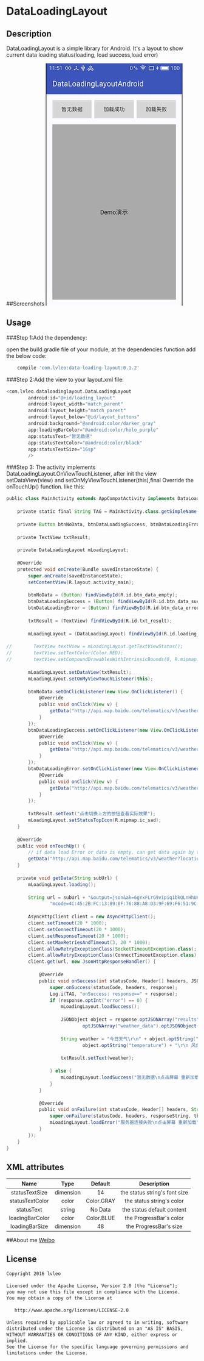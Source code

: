 # DataLoadingLayout
## Description
DataLoadingLayout is a simple library for Android. It's a layout to show current data loading status(loading, load success,load error)

##Screenshots
![](https://github.com/lvleo/DataLoadingLayoutAndroid/blob/master/screen/screen.gif)

## Usage

###Step 1:Add the dependency:

open the build.gradle file of your module, at the dependencies function add the below code:

```groovy
	compile 'com.lvleo:data-loading-layout:0.1.2'
```

###Step 2:Add the view to your layout.xml file:

```groovy
<com.lvleo.dataloadinglayout.DataLoadingLayout
        android:id="@+id/loading_layout"
        android:layout_width="match_parent"
        android:layout_height="match_parent"
        android:layout_below="@id/layout_buttons"
        android:background="@android:color/darker_gray"
        app:loadingBarColor="@android:color/holo_purple"
        app:statusText="暂无数据"
        app:statusTextColor="@android:color/black"
        app:statusTextSize="16sp"
        />
```
###Step 3: The activity implements DataLoadingLayout.OnViewTouchListener, after init the view setDataView(view) and setOnMyViewTouchListener(this),final Override the onTouchUp() function. like this:

```groovy
public class MainActivity extends AppCompatActivity implements DataLoadingLayout.OnViewTouchListener {

    private static final String TAG = MainActivity.class.getSimpleName();

    private Button btnNoData, btnDataLoadingSuccess, btnDataLoadingError;

    private TextView txtResult;

    private DataLoadingLayout mLoadingLayout;

    @Override
    protected void onCreate(Bundle savedInstanceState) {
        super.onCreate(savedInstanceState);
        setContentView(R.layout.activity_main);

        btnNoData = (Button) findViewById(R.id.btn_data_empty);
        btnDataLoadingSuccess = (Button) findViewById(R.id.btn_data_success);
        btnDataLoadingError = (Button) findViewById(R.id.btn_data_error);

        txtResult = (TextView) findViewById(R.id.txt_result);

        mLoadingLayout = (DataLoadingLayout) findViewById(R.id.loading_layout);

//        TextView textView = mLoadingLayout.getTextViewStatus();
//        textView.setTextColor(Color.RED);
//        textView.setCompoundDrawablesWithIntrinsicBounds(0, R.mipmap.ic_sad, 0, 0);

        mLoadingLayout.setDataView(txtResult);
        mLoadingLayout.setOnMyViewTouchListener(this);
        
        btnNoData.setOnClickListener(new View.OnClickListener() {
            @Override
            public void onClick(View v) {
                getData("http://api.map.baidu.com/telematics/v3/weather?location=");
            }
        });
        btnDataLoadingSuccess.setOnClickListener(new View.OnClickListener() {
            @Override
            public void onClick(View v) {
                getData("http://api.map.baidu.com/telematics/v3/weather?location=无锡");
            }
        });
        btnDataLoadingError.setOnClickListener(new View.OnClickListener() {
            @Override
            public void onClick(View v) {
                getData("http://api.map.baidu.com/telematics/v3/weathersssss?location=无锡");
            }
        });

        txtResult.setText("点击切换上方的按钮查看实际效果");
        mLoadingLayout.setStatusTopIcon(R.mipmap.ic_sad);
    }

    @Override
    public void onTouchUp() {
        // if data load Error or data is empty, can get data again by touch the view
        getData("http://api.map.baidu.com/telematics/v3/weather?location=无锡");
    }

    private void getData(String subUrl) {
        mLoadingLayout.loading();

        String url = subUrl + "&output=json&ak=6gYxFLrG9vipiq1bkQLnHhUH&" +
                "mcode=4C:45:2B:FC:13:89:0F:76:88:A8:D3:9F:69:F6:51:9C:BC:F6:9E:65;baidumapsdk.demo";

        AsyncHttpClient client = new AsyncHttpClient();
        client.setTimeout(20 * 1000);
        client.setConnectTimeout(20 * 1000);
        client.setResponseTimeout(20 * 1000);
        client.setMaxRetriesAndTimeout(3, 20 * 1000);
        client.allowRetryExceptionClass(SocketTimeoutException.class);
        client.allowRetryExceptionClass(ConnectTimeoutException.class);
        client.get(url, new JsonHttpResponseHandler() {

            @Override
            public void onSuccess(int statusCode, Header[] headers, JSONObject response) {
                super.onSuccess(statusCode, headers, response);
                Log.i(TAG, "onSuccess: response==" + response);
                if (response.optInt("error") == 0) {
                    mLoadingLayout.loadSuccess();

                    JSONObject object = response.optJSONArray("results").optJSONObject(0).
                            optJSONArray("weather_data").optJSONObject(0);

                    String weather = "今日天气\r\n" + object.optString("date") + "\r\n 温度：" +
                            object.optString("temperature") + "\r\n 风向：" + object.optString("wind");

                    txtResult.setText(weather);

                } else {
                    mLoadingLayout.loadSuccess("暂无数据\n点击屏幕 重新加载 ");
                }
            }

            @Override
            public void onFailure(int statusCode, Header[] headers, String responseString, Throwable throwable) {
                super.onFailure(statusCode, headers, responseString, throwable);
                mLoadingLayout.loadError("服务器连接失败\n点击屏幕 重新加载");
            }
        });
    }
}
```

## XML attributes
| Name | Type | Default | Description |
|:----:|:----:|:-------:|:-----------:|
|statusTextSize|dimension|14|the status string's font size|
|statusTextColor|color|Color.GRAY|the status string's color|
|statusText|string|No Data|the status default content|
|loadingBarColor|color|Color.BLUE|the ProgressBar's color|
|loadingBarSize|dimension|48|the ProgressBar's size|


##About me
[Weibo](http://weibo.com/2265549640)

License
-------

    Copyright 2016 lvleo

    Licensed under the Apache License, Version 2.0 (the "License");
    you may not use this file except in compliance with the License.
    You may obtain a copy of the License at

       http://www.apache.org/licenses/LICENSE-2.0

    Unless required by applicable law or agreed to in writing, software
    distributed under the License is distributed on an "AS IS" BASIS,
    WITHOUT WARRANTIES OR CONDITIONS OF ANY KIND, either express or implied.
    See the License for the specific language governing permissions and
    limitations under the License.